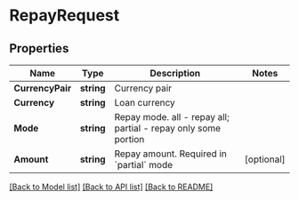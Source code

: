 # RepayRequest

## Properties

Name | Type | Description | Notes
------------ | ------------- | ------------- | -------------
**CurrencyPair** | **string** | Currency pair | 
**Currency** | **string** | Loan currency | 
**Mode** | **string** | Repay mode. all - repay all; partial - repay only some portion | 
**Amount** | **string** | Repay amount. Required in &#x60;partial&#x60; mode | [optional] 

[[Back to Model list]](../README.md#documentation-for-models) [[Back to API list]](../README.md#documentation-for-api-endpoints) [[Back to README]](../README.md)


